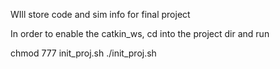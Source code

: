 WIll store code and sim info for final project

In order to enable the catkin_ws, cd into the project dir and run

chmod 777 init_proj.sh
./init_proj.sh
